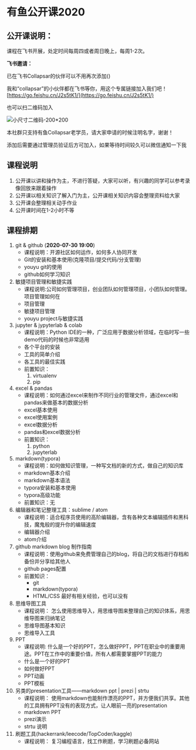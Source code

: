 # 有鱼公开课2020

## 公开课说明：

课程在飞书开展，处定时间每周四或者周日晚上，每周1-2次。

**飞书邀请：**

已在飞书Collapsar的伙伴可以不用再次添加\(\)

我和“collapsar”的小伙伴都在飞书等你，用这个专属链接加入我们吧！[https://go.feishu.cn/J2s5tK1/](https://go.feishu.cn/J2s5tK1/)

也可以扫二维码加入

![&#x5C0F;&#x5C3A;&#x5BF8;&#x4E8C;&#x7EF4;&#x7801;-200\*200](http://ossp.pengjunjie.com/mweb/%E5%B0%8F%E5%B0%BA%E5%AF%B8%E4%BA%8C%E7%BB%B4%E7%A0%81-200*200.png)

本社群只支持有鱼Collapsar老学员，请大家申请的时候注明名字，谢谢！

添加后需要通过管理员验证后方可加入，如果等待时间较久可以微信通知一下我

## 课程说明

1. 公开课以讲和操作为主，不进行答疑，大家可以听，有兴趣的同学可以参考录像回放来跟着操作
2. 公开课以相关知识了解入门为主，公开课相关知识内容会整理资料给大家
3. 公开课会整理相关动手作业
4. 公开课时间在1-2小时不等

## 课程排期

1. git & github \(**2020-07-30 19:00**\)
   * 课程说明：开源社区如何运作，如何多人协同开发
   * Git的安装和基本使用\(克隆项目/提交代码/分支管理\)
   * youyu git的使用
   * github如何学习知识
2. 敏捷项目管理和敏捷实践
   * 课程说明:公司如何管理项目，创业团队如何管理项目，小团队如何管理。项目管理如何在
   * 项目管理
   * 敏捷项目管理
   * youyu project与敏捷实践
3. jupyter & jypyterlab & colab
   * 课程说明：Python IDE的一种，广泛应用于数据分析领域，在临时写一些demo代码的时候也非常适用
   * 各个平台的安装
   * 工具的简单介绍
   * 各工具的最佳实践
   * 前置知识：
     1. virtualenv
     2. pip
4. excel & pandas
   * 课程说明：如何通过excel来制作不同行业的管理文件，通过excel和pandas来做基本的数据分析
   * excel基本使用
   * excel使用案例
   * excel数据分析
   * pandas和excel数据分析
   * 前置知识：
     1. python
     2. jupyterlab
5. markdown\(typora\)
   * 课程说明：如何做知识管理，一种写文档的新的方式，做自己的知识库
   * markdown基本介绍
   * markdown基本语法
   * typora安装和基本使用
   * typora高级功能
   * 前置知识：无
6. 编辑器和笔记整理工具：sublime / atom
   * 课程说明：适合程序员使用的高阶编辑器，含有各种文本编辑插件和黑科技，魔鬼般的提升你的编辑速度
   * 编辑器介绍
   * atom介绍
7. github markdown blog 制作指南
   * 课程说明：使用github来免费管理自己的blog，将自己的文档进行存档和备份并分享给其他人
   * github pages配置
   * 前置知识：
     * git
     * markdown\(typora\)
     * HTML/CSS 最好有相关经验，也可以没有
8. 思维导图工具
   * 课程说明： 怎么使用思维导入，用思维导图来整理自己的知识体系，用思维导图来归纳笔记
   * 思维导图基本知识
   * 思维导入工具
9. PPT
   * 课程说明: 什么是一个好的PPT，怎么做好PPT，PPT在职业中的重要用途。PPT在工作中的重要价值，所有人都需要掌握PPT的能力
   * 什么是一个好的PPT
   * 如何做好PPT
   * PPT动画
   * PPT模板
10. 另类的presentation工具——markdown ppt \| prezi \| strtu
    * 课程说明： 使用markdown也能制作漂亮的PPT，并方便我们共享。其他的工具拥有PPT没有的表现方式，让人眼前一亮的presentation
    * markdown PPT
    * prezi演示
    * strtu 说明
11. 刷题工具\(hackerrank/leecode/TopCoder/kaggle\)
    * 课程说明： 复习编程语言，找工作刷题，学习刷题必备网站

